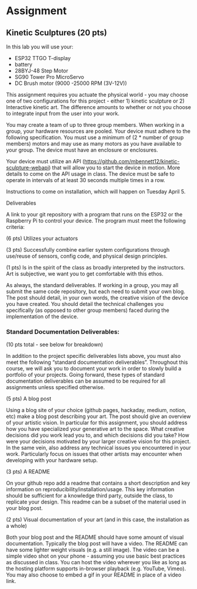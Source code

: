 # Assignment

## Kinetic Sculptures (20 pts)

In this lab you will use your:

- ESP32 TTGO T-display
- battery
- 28BYJ-48 Step Motor
- SG90 Tower Pro MicroServo
- DC Brush motor (9000 -25000 RPM (3V-12V))

This assignment requires you actuate the physical world - you may choose one of two configurations for this project - either 1) kinetic sculpture or 2) Interactive kinetic art. The difference amounts to whether or not you choose to integrate input from the user into your work. 

You may create a team of up to three group members. When working in a group, your hardware resources are pooled. Your device must adhere to the following specification. You must use a minimum of (2 * number of group members) motors and may use as many motors as you have available to your group. The device must have an enclosure or enclosures.

Your device must utilize an API (https://github.com/mbennett12/kinetic-sculpture-webapi) that will allow you to start the device in motion. More details to come on the API usage in class. The device must be safe to operate in intervals of at least 30 seconds multiple times in a row.

Instructions to come on installation, which will happen on Tuesday April 5. 

Deliverables

A link to your git repository with a program that runs on the ESP32 or the Raspberry Pi to control your device. The program must meet the following criteria:

(6 pts) Utilizes your actuators

(3 pts) Successfully combine earlier system configurations through use/reuse of sensors, config code, and physical design principles.

(1 pts) Is in the spirit of the class as broadly interpreted by the instructors. Art is subjective, we want you to get comfortable with this ethos.

As always, the standard deliverables. If working in a group, you may all submit the same code repository, but each need to submit your own blog. The post should detail, in your own words, the creative vision of the device you have created. You should detail the technical challenges you specifically (as opposed to other group members) faced during the implementation of the device.

### Standard Documentation Deliverables:

(10 pts total - see below for breakdown)

In addition to the project specific deliverables lists above, you must also meet the following “standard documentation deliverables”. Throughout this course, we will ask you to document your work in order to slowly build a portfolio of your projects. Going forward, these types of standard documentation deliverables can be assumed to be required for all assignments unless specified otherwise.

(5 pts) A blog post

Using a blog site of your choice (github pages, hackaday, medium, notion, etc) make a blog post describing your art. The post should give an overview of your artistic vision. In particular for this assignment, you should address how you have specialized your generative art to the space. What creative decisions did you work lead you to, and which decisions did you take? How were your decisions motivated by your larger creative vision for this project. In the same vein, also address any technical issues you encountered in your work. Particularly focus on issues that other artists may encounter when developing with your hardware setup.

(3 pts) A README

On your github repo add a readme that contains a short description and key information on reproducibility/installation/usage. This key information should be sufficient for a knowledge third party, outside the class, to replicate your design. This readme can be a subset of the material used in your blog post.

(2 pts) Visual documentation of your art (and in this case, the installation as a whole)

Both your blog post and the README should have some amount of visual documentation.
Typically the blog post will have a video. 
The README can have some lighter weight visuals (e.g. a still image).
The video can be a simple video shot on your phone - assuming you use basic best practices as discussed in class. You can host the video wherever you like as long as the hosting platform supports in-browser playback (e.g. YouTube, Vimeo). You may also choose to embed a gif in your README in place of a video link.

